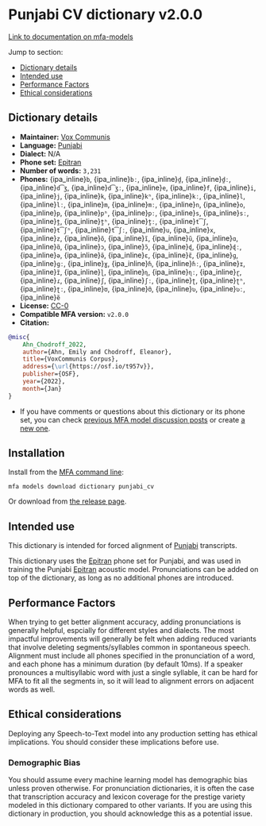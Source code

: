 
# Punjabi CV dictionary v2.0.0

[Link to documentation on mfa-models](https://mfa-models.readthedocs.io/en/main/dictionary/punjabi_cv.html)

Jump to section:

- [Dictionary details](#dictionary-details)
- [Intended use](#intended-use)
- [Performance Factors](#performance-factors)
- [Ethical considerations](#ethical-considerations)

## Dictionary details

- **Maintainer:** [Vox Communis](https://osf.io/t957v/)
- **Language:** [Punjabi](https://en.wikipedia.org/wiki/Punjabi_language)
- **Dialect:** N/A
- **Phone set:** [Epitran](https://github.com/dmort27/epitran)
- **Number of words:** `3,231`
- **Phones:** {ipa_inline}`b`, {ipa_inline}`bː`, {ipa_inline}`d̪`, {ipa_inline}`d̪ː`, {ipa_inline}`d͡ʒ`, {ipa_inline}`d͡ʒː`, {ipa_inline}`e`, {ipa_inline}`f`, {ipa_inline}`i`, {ipa_inline}`j`, {ipa_inline}`k`, {ipa_inline}`kʰ`, {ipa_inline}`kː`, {ipa_inline}`l`, {ipa_inline}`lː`, {ipa_inline}`m`, {ipa_inline}`mː`, {ipa_inline}`n`, {ipa_inline}`o`, {ipa_inline}`p`, {ipa_inline}`pʰ`, {ipa_inline}`pː`, {ipa_inline}`s`, {ipa_inline}`sː`, {ipa_inline}`t̪`, {ipa_inline}`t̪ʰ`, {ipa_inline}`t̪ː`, {ipa_inline}`t͡ʃ`, {ipa_inline}`t͡ʃʰ`, {ipa_inline}`t͡ʃː`, {ipa_inline}`u`, {ipa_inline}`x`, {ipa_inline}`z`, {ipa_inline}`õ`, {ipa_inline}`ĩ`, {ipa_inline}`ũ`, {ipa_inline}`ɑ`, {ipa_inline}`ɑ̃`, {ipa_inline}`ɔ`, {ipa_inline}`ɔ̃`, {ipa_inline}`ɖ`, {ipa_inline}`ɖː`, {ipa_inline}`ə`, {ipa_inline}`ə̃`, {ipa_inline}`ɛ`, {ipa_inline}`ɛ̃`, {ipa_inline}`ɡ`, {ipa_inline}`ɡː`, {ipa_inline}`ɣ`, {ipa_inline}`ɦ`, {ipa_inline}`ɦː`, {ipa_inline}`ɪ`, {ipa_inline}`ɪ̃`, {ipa_inline}`ɭ`, {ipa_inline}`ɳ`, {ipa_inline}`ɳː`, {ipa_inline}`ɽ`, {ipa_inline}`ɾ`, {ipa_inline}`ʃ`, {ipa_inline}`ʃː`, {ipa_inline}`ʈ`, {ipa_inline}`ʈʰ`, {ipa_inline}`ʈː`, {ipa_inline}`ʊ`, {ipa_inline}`ʊ̃`, {ipa_inline}`ʋ`, {ipa_inline}`ʋː`, {ipa_inline}`ẽ`
- **License:** [CC-0](https://creativecommons.org/publicdomain/zero/1.0/)
- **Compatible MFA version:** `v2.0.0`
- **Citation:**

```bibtex
@misc{
	Ahn_Chodroff_2022,
	author={Ahn, Emily and Chodroff, Eleanor},
	title={VoxCommunis Corpus},
	address={\url{https://osf.io/t957v}},
	publisher={OSF},
	year={2022},
	month={Jan}
}
```

- If you have comments or questions about this dictionary or its phone set, you can check [previous MFA model discussion posts](https://github.com/MontrealCorpusTools/mfa-models/discussions?discussions_q=Punjabi+CV+dictionary+v2.0.0) or create [a new one](https://github.com/MontrealCorpusTools/mfa-models/discussions/new).

## Installation

Install from the [MFA command line](https://montreal-forced-aligner.readthedocs.io/en/latest/user_guide/models/index.html):

```
mfa models download dictionary punjabi_cv
```

Or download from [the release page](https://github.com/MontrealCorpusTools/mfa-models/releases/tag/dictionary-punjabi_cv-v2.0.0).

## Intended use

This dictionary is intended for forced alignment of [Punjabi](https://en.wikipedia.org/wiki/Punjabi_language) transcripts.

This dictionary uses the [Epitran](https://github.com/dmort27/epitran) phone set for Punjabi, and was used in training the Punjabi [Epitran](https://github.com/dmort27/epitran) acoustic model.
Pronunciations can be added on top of the dictionary, as long as no additional phones are introduced.

## Performance Factors

When trying to get better alignment accuracy, adding pronunciations is generally helpful, espcially for different styles and dialects.
The most impactful improvements will generally be felt when adding reduced variants that
involve deleting segments/syllables common in spontaneous speech.  Alignment must include all phones specified in the pronunciation of a word, and each phone has
a minimum duration (by default 10ms). If a speaker pronounces a multisyllabic word with just a single syllable, it can be hard for MFA to fit all the segments in,
so it will lead to alignment errors on adjacent words as well.

## Ethical considerations

Deploying any Speech-to-Text model into any production setting has ethical implications. You should consider these implications before use.

### Demographic Bias

You should assume every machine learning model has demographic bias unless proven otherwise.
For pronunciation dictionaries, it is often the case that transcription accuracy and lexicon coverage for the prestige variety modeled in this dictionary compared to other variants.
If you are using this dictionary in production, you should acknowledge this as a potential issue.
